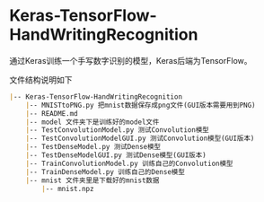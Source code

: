 # Keras-TensorFlow-HandWritingRecognition

通过Keras训练一个手写数字识别的模型，Keras后端为TensorFlow。

文件结构说明如下

```markdown
|-- Keras-TensorFlow-HandWritingRecognition
    |-- MNISTtoPNG.py 把mnist数据保存成png文件(GUI版本需要用到PNG)
    |-- README.md
    |-- model 文件夹下是训练好的model文件
    |-- TestConvolutionModel.py 测试Convolution模型
    |-- TestConvolutionModelGUI.py 测试Convolution模型(GUI版本)
    |-- TestDenseModel.py 测试Dense模型
    |-- TestDenseModelGUI.py 测试Dense模型(GUI版本)
    |-- TrainConvolutionModel.py 训练自己的Convolution模型
    |-- TrainDenseModel.py 训练自己的Dense模型
    |-- mnist 文件夹里是下载好的mnist数据
        |-- mnist.npz
```


